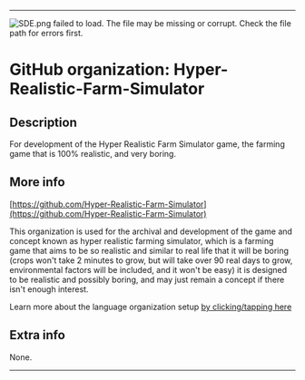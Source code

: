 
***

![SDE.png failed to load. The file may be missing or corrupt. Check the file path for errors first.](/AdditionalInfo/2/Hyper-Realistic-Farm-Simulator/SDE.png)

# GitHub organization: Hyper-Realistic-Farm-Simulator

## Description

For development of the Hyper Realistic Farm Simulator game, the farming game that is 100% realistic, and very boring.

## More info

[https://github.com/Hyper-Realistic-Farm-Simulator](https://github.com/Hyper-Realistic-Farm-Simulator)

This organization is used for the archival and development of the game and concept known as hyper realistic farming simulator, which is a farming game that aims to be so realistic and similar to real life that it will be boring (crops won't take 2 minutes to grow, but will take over 90 real days to grow, environmental factors will be included, and it won't be easy) it is designed to be realistic and possibly boring, and may just remain a concept if there isn't enough interest.

Learn more about the language organization setup [by clicking/tapping here](/AdditionalInfo/LanguageOrgs/README.md)

## Extra info

None.

***

